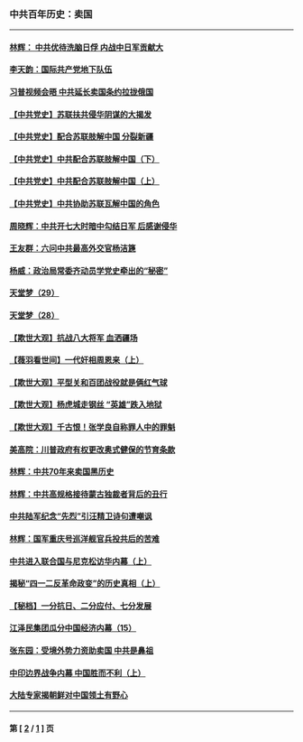 ### 中共百年历史：卖国
---
#### [林辉： 中共优待洗脑日俘 内战中日军贡献大](../../pages/nf1176117/n13624644.md?07090430) 
#### [李天韵：国际共产党地下队伍](../../pages/nf1176117/n13611808.md?07090430) 
#### [习普视频会晤 中共延长卖国条约拉拢俄国](../../pages/nf1176117/n13060971.md?07090430) 
#### [【中共党史】苏联扶共侵华阴谋的大揭发](../../pages/nf1176117/n13056050.md?07090430) 
#### [【中共党史】配合苏联肢解中国 分裂新疆](../../pages/nf1176117/n13040700.md?07090430) 
#### [【中共党史】中共配合苏联肢解中国（下）](../../pages/nf1176117/n13035660.md?07090430) 
#### [【中共党史】中共配合苏联肢解中国（上）](../../pages/nf1176117/n13030262.md?07090430) 
#### [【中共党史】中共协助苏联瓦解中国的角色](../../pages/nf1176117/n13018109.md?07090430) 
#### [周晓辉：中共开七大时暗中勾结日军 后感谢侵华](../../pages/nf1176117/n12921960.md?07090430) 
#### [王友群：六问中共最高外交官杨洁篪](../../pages/nf1176117/n12836495.md?07090430) 
#### [杨威：政治局常委齐动员学党史牵出的“秘密”](../../pages/nf1176117/n12764642.md?07090430) 
#### [天堂梦（29）](../../pages/nf1176117/n12408465.md?07090430) 
#### [天堂梦（28）](../../pages/nf1176117/n12408309.md?07090430) 
#### [【欺世大观】抗战八大将军 血洒疆场](../../pages/nf1176117/n12357044.md?07090430) 
#### [【薇羽看世间】一代奸相周恩来（上）](../../pages/nf1176117/n12401109.md?07090430) 
#### [【欺世大观】平型关和百团战役就是俩红气球](../../pages/nf1176117/n12359157.md?07090430) 
#### [【欺世大观】杨虎城走钢丝 “英雄”跌入地狱](../../pages/nf1176117/n12358840.md?07090430) 
#### [【欺世大观】千古恨！张学良自称罪人中的罪魁](../../pages/nf1176117/n12358629.md?07090430) 
#### [美高院：川普政府有权更改奥式健保的节育条款](../../pages/nf1176117/n12242171.md?07090430) 
#### [林辉：中共70年来卖国黑历史](../../pages/nf1176117/n11552181.md?07090430) 
#### [林辉：中共高规格接待蒙古独裁者背后的丑行](../../pages/nf1176117/n11225005.md?07090430) 
#### [中共陆军纪念“先烈”引汪精卫诗句遭嘲讽](../../pages/nf1176117/n11153345.md?07090430) 
#### [林辉：国军重庆号巡洋舰官兵投共后的苦难](../../pages/nf1176117/n10997801.md?07090430) 
#### [中共进入联合国与尼克松访华内幕（上）](../../pages/nf1176117/n10138788.md?07090430) 
#### [揭秘“四一二反革命政变”的历史真相（上）](../../pages/nf1176117/n9996650.md?07090430) 
#### [【秘档】一分抗日、二分应付、七分发展](../../pages/nf1176117/n9331484.md?07090430) 
#### [江泽民集团瓜分中国经济内幕（15）](../../pages/nf1176117/n9268584.md?07090430) 
#### [张东园：受境外势力资助卖国 中共是鼻祖](../../pages/nf1176117/n9272480.md?07090430) 
#### [中印边界战争内幕 中国胜而不利（上）](../../pages/nf1176117/n9252458.md?07090430) 
#### [大陆专家揭朝鲜对中国领土有野心](../../pages/nf1176117/n9074056.md?07090430) 

---
#### 第 [ [2](./2.md?07090430) / [1](./1.md?07090430) ] 页
